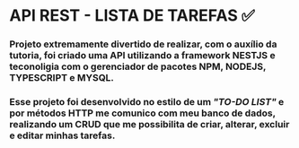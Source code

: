 # API REST - LISTA DE TAREFAS ✅


### Projeto extremamente divertido de realizar, com o auxílio da tutoria, foi criado uma API utilizando a framework **NESTJS** e teconoligia com o gerenciador de pacotes **NPM**, **NODEJS**, **TYPESCRIPT** e **MYSQL**. 

### Esse projeto foi desenvolvido no estilo de um *"TO-DO LIST"* e por métodos HTTP me comunico com meu banco de dados, realizando um **CRUD** que me possibilita de criar, alterar, excluir e editar minhas tarefas. 